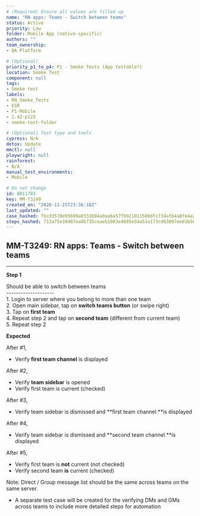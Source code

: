 ```yaml
---
# (Required) Ensure all values are filled up
name: "RN apps: Teams - Switch between teams"
status: Active
priority: Low
folder: Mobile App (native-specific)
authors: ""
team_ownership: 
- QA Platform

# (Optional)
priority_p1_to_p4: P1 - Smoke Tests (App testable?)
location: Smoke Test
component: null
tags: 
- Smoke test
labels: 
- RN_Smoke_Tests
- ESR
- P1-Mobile
- 1.42-p123
- smoke-test-folder

# (Optional) Test type and tools
cypress: N/A
detox: Update
mmctl: null
playwright: null
rainforest: 
- N/A
manual_test_environments: 
- Mobile

# Do not change
id: 8011783
key: MM-T3249
created_on: "2020-11-25T23:36:18Z"
last_updated: ""
case_hashed: fbcd3578e95699a0331b94a0aa6a57fb921011500dfc734afb4a8fe4a2c23f0133da003044a770bd134718091fa77e14
steps_hashed: 713a75e38487ea0b735ceaeb1803e4685e54a51e173cd63097ee81b56548f455c6b7dd5ba4d86632f70cec0b1ffb5457
---
```


<!-- (Auto-generated) Based on frontmatter's "key" and "name" -->

## MM-T3249: RN apps: Teams - Switch between teams

---

**Step 1**

Should be able to switch between teams\
\--------------------\
1\. Login to server where you belong to more than one team\
2\. Open main sidebar, tap on **switch teams button** (or swipe right)\
3\. Tap on **first team**\
4\. Repeat step 2 and tap on **second team** (different from current team)\
5\. Repeat step 2

**Expected**

After #1,

- Verify **first team channel** is displayed

After #2,

- Verify **team sidebar** is opened
- Verify first team is current (checked)

After #3,

- Verify team sidebar is dismissed and \*\*first team channel \*\*is displayed

After #4,

- Verify team sidebar is dismissed and \*\*second team channel \*\*is displayed

After #5,

- Verify first team is **not** current (not checked)
- Verify second team **is** current (checked)

Note: Direct / Group message list should be the same across teams on the same server.

- A separate test case will be created for the verifying DMs and GMs across teams to include more detailed steps for automation
